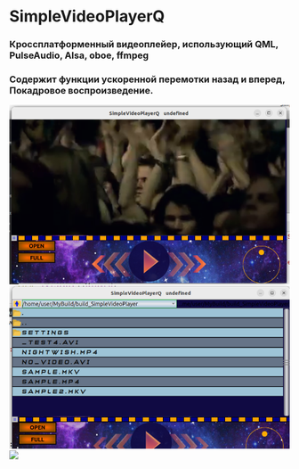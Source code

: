 # SimpleVideoPlayerQ
### Кроссплатформенный видеоплейер, использующий QML, PulseAudio, Alsa, oboe, ffmpeg
### Содержит функции ускоренной перемотки назад и вперед, Покадровое воспроизведение.
![Basic View](https://github.com/Pin80/SimpleVideoPlayerQ/blob/main/screen1.png)
![Basic View](https://github.com/Pin80/SimpleVideoPlayerQ/blob/main/screen2.png)
[![](https://rutube.ru/video/95dabd5302648a7de19459ace3d1a130/?r=wd)](https://rutube.ru/video/95dabd5302648a7de19459ace3d1a130/?r=wd)
